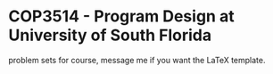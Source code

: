 COP3514 - Program Design at University of South Florida
=======================================================

problem sets for course, message me if you want the LaTeX template.
